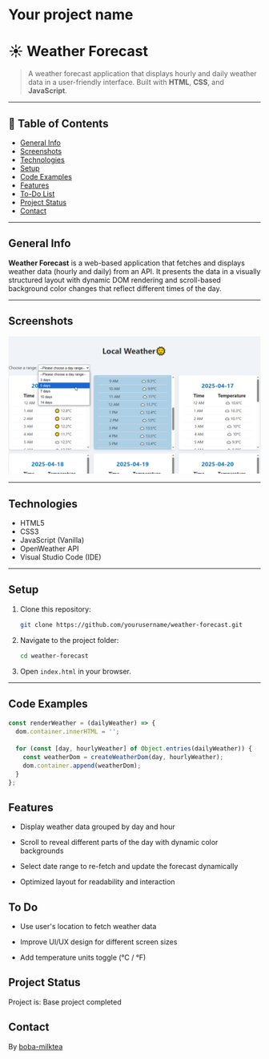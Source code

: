 # Your project name

# ☀️ Weather Forecast

> A weather forecast application that displays hourly and daily weather data in a user-friendly interface. Built with **HTML**, **CSS**, and **JavaScript**.

---

## 📑 Table of Contents

- [General Info](#general-info)
- [Screenshots](#screenshots)
- [Technologies](#technologies)
- [Setup](#setup)
- [Code Examples](#code-examples)
- [Features](#features)
- [To-Do List](#to-do-list)
- [Project Status](#project-status)
- [Contact](#contact)

---

## General Info

**Weather Forecast** is a web-based application that fetches and displays weather data (hourly and daily) from an API. It presents the data in a visually structured layout with dynamic DOM rendering and scroll-based background color changes that reflect different times of the day.

---

## Screenshots

![Weather Forecast Screenshot](./planning/screenshot.png)

---

## Technologies

- HTML5
- CSS3
- JavaScript (Vanilla)
- OpenWeather API
- Visual Studio Code (IDE)

---

## Setup

1. Clone this repository:

   ```sh
   git clone https://github.com/yourusername/weather-forecast.git
   ```

2. Navigate to the project folder:

   ```sh
   cd weather-forecast
   ```

3. Open `index.html` in your browser.

---

## Code Examples

```js
const renderWeather = (dailyWeather) => {
  dom.container.innerHTML = '';

  for (const [day, hourlyWeather] of Object.entries(dailyWeather)) {
    const weatherDom = createWeatherDom(day, hourlyWeather);
    dom.container.append(weatherDom);
  }
};
```

## Features

- Display weather data grouped by day and hour

- Scroll to reveal different parts of the day with dynamic color backgrounds

- Select date range to re-fetch and update the forecast dynamically

- Optimized layout for readability and interaction

## To Do

- Use user's location to fetch weather data

- Improve UI/UX design for different screen sizes

- Add temperature units toggle (°C / °F)

## Project Status

Project is: Base project completed

## Contact

By [boba-milktea](https://github.com/boba-milktea)
